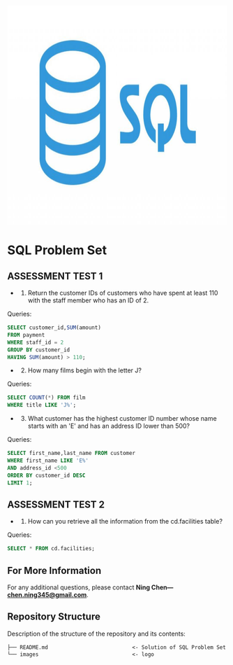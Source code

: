 <p>
<img src="images/sql.jpg" width="900" height="500">
</p>

# SQL Problem Set

## ASSESSMENT TEST 1

- 1. Return the customer IDs of customers who have spent at least 110 with the staff member who has an ID of 2.

Queries: 
```sql
SELECT customer_id,SUM(amount)
FROM payment
WHERE staff_id = 2
GROUP BY customer_id
HAVING SUM(amount) > 110; 
```

- 2. How many films begin with the letter J?


Queries: 
```sql
SELECT COUNT(*) FROM film
WHERE title LIKE 'J%';
```

- 3. What customer has the highest customer ID number whose name starts with an 'E' and has an address ID lower than 500?

Queries: 
```sql
SELECT first_name,last_name FROM customer
WHERE first_name LIKE 'E%'
AND address_id <500
ORDER BY customer_id DESC
LIMIT 1;
```


## ASSESSMENT TEST 2

- 1. How can you retrieve all the information from the cd.facilities table?

Queries: 
```sql
SELECT * FROM cd.facilities;
```




## For More Information

For any additional questions, please contact **Ning Chen—chen.ning345@gmail.com**.

## Repository Structure

Description of the structure of the repository and its contents:
```
├── README.md                           <- Solution of SQL Problem Set
└── images                              <- logo
```